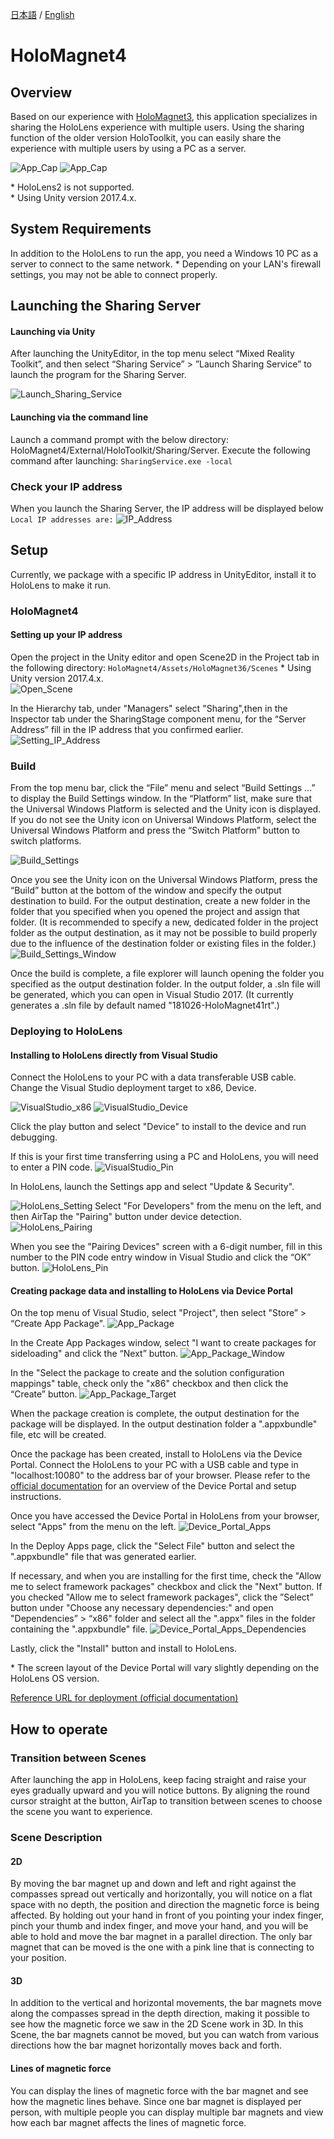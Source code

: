 [日本語](README-JP.md) / [English](README.md)

# HoloMagnet4

## Overview

Based on our experience with [HoloMagnet3](https://github.com/feel-physics/HoloMagnet3), this application specializes in sharing the HoloLens experience with multiple users.
Using the sharing function of the older version HoloToolkit, you can easily share the experience with multiple users by using a PC as a server.

![App_Cap](https://user-images.githubusercontent.com/14026964/90363866-5c869580-e09e-11ea-9d55-b729ef38f568.png)
![App_Cap](https://user-images.githubusercontent.com/14026964/90363870-5e505900-e09e-11ea-9359-f9fe283a3c90.png)

\* HoloLens2 is not supported.  
\* Using Unity version 2017.4.x.  

## System Requirements

In addition to the HoloLens to run the app, you need a Windows 10 PC as a server to connect to the same network.
\*  Depending on your LAN's firewall settings, you may not be able to connect properly.

## Launching the Sharing Server

#### Launching via Unity

After launching the UnityEditor, in the top menu select “Mixed Reality Toolkit”, and then select “Sharing Service” > ”Launch Sharing Service” to launch the program for the Sharing Server.

![Launch_Sharing_Service](https://user-images.githubusercontent.com/14026964/90336462-04f11700-e017-11ea-8b19-33a81efb7740.png)

#### Launching via the command line

Launch a command prompt with the below directory: HoloMagnet4/External/HoloToolkit/Sharing/Server.
Execute the following command after launching:
```SharingService.exe -local```

### Check your IP address

When you launch the Sharing Server, the IP address will be displayed below 
```Local IP addresses are:```
![IP_Address](https://user-images.githubusercontent.com/14026964/90336465-06224400-e017-11ea-8777-6c56318bda34.png)

## Setup

Currently, we package with a specific IP address in UnityEditor, install it to HoloLens to make it run.  

### HoloMagnet4

#### Setting up your IP address

Open the project in the Unity editor and open Scene2D in the Project tab in the following directory:
```HoloMagnet4/Assets/HoloMagnet36/Scenes```
\* Using Unity version 2017.4.x.  
![Open_Scene](https://user-images.githubusercontent.com/14026964/90336466-06224400-e017-11ea-96d2-b7479efea62c.png)

In the Hierarchy tab, under "Managers" select "Sharing",then in the Inspector tab under the SharingStage component menu, for the “Server Address” fill in the IP address that you confirmed earlier.
![Setting_IP_Address](https://user-images.githubusercontent.com/14026964/90336467-06bada80-e017-11ea-944f-0da1bb2e19aa.png)

### Build

From the top menu bar, click the “File” menu and select “Build Settings ...” to display the Build Settings window.
 In the “Platform” list, make sure that the Universal Windows Platform is selected and the Unity icon is displayed.
 If you do not see the Unity icon on Universal Windows Platform, select the Universal Windows Platform and press the “Switch Platform” button to switch platforms.

![Build_Settings](https://user-images.githubusercontent.com/14026964/90336468-07537100-e017-11ea-84f2-f908b442bc3a.png)

Once you see the Unity icon on the Universal Windows Platform, press the “Build” button at the bottom of the window and specify the output destination to build.
 For the output destination, create a new folder in the folder that you specified when you opened the project and assign that folder.
(It is recommended to specify a new, dedicated folder in the project folder as the output destination, as it may not be possible to build properly due to the influence of the destination folder or existing files in the folder.)
![Build_Settings_Window](https://user-images.githubusercontent.com/14026964/90336469-07537100-e017-11ea-9337-29ddcc5abf70.png)

Once the build is complete, a file explorer will launch opening the folder you specified as the output destination folder.
 In the output folder, a .sln file will be generated, which you can open in Visual Studio 2017.
(It currently generates a .sln file by default named "181026-HoloMagnet41rt".)

### Deploying to HoloLens

#### Installing to HoloLens directly from Visual Studio

Connect the HoloLens to your PC with a data transferable USB cable.
Change the Visual Studio deployment target to x86, Device.

![VisualStudio_x86](https://user-images.githubusercontent.com/14026964/90338515-17724d00-e025-11ea-8121-4a322dbcd14b.png)
![VisualStudio_Device](https://user-images.githubusercontent.com/14026964/90338516-17724d00-e025-11ea-9b3f-1832a34251e8.png)

Click the play button and select "Device" to install to the device and run debugging. 

If this is your first time transferring using a PC and HoloLens, you will need to enter a PIN code.
![VisualStudio_Pin](https://user-images.githubusercontent.com/14026964/90338519-180ae380-e025-11ea-9093-e95e8c8f9916.png)

In HoloLens, launch the Settings app and select "Update & Security".

![HoloLens_Setting](https://user-images.githubusercontent.com/14026964/90338510-15a88980-e025-11ea-8370-d952b300c2c9.jpg)
Select "For Developers" from the menu on the left, and then AirTap the "Pairing" button under device detection.
![HoloLens_Pairing](https://user-images.githubusercontent.com/14026964/90338513-16d9b680-e025-11ea-94bc-0219b353a819.jpg)

When you see the "Pairing Devices" screen with a 6-digit number, fill in this number to the PIN code entry window in Visual Studio and click the “OK” button.
![HoloLens_Pin](https://user-images.githubusercontent.com/14026964/90338623-e5151f80-e025-11ea-95fc-ec719aa0125d.jpg)

#### Creating package data and installing to HoloLens via Device Portal

On the top menu of Visual Studio, select "Project", then select "Store” > “Create App Package".
![App_Package](https://user-images.githubusercontent.com/14026964/90338520-18a37a00-e025-11ea-82a7-81679fff8d42.png)

In the Create App Packages window, select "I want to create packages for sideloading" and click the “Next” button.
![App_Package_Window](https://user-images.githubusercontent.com/14026964/90338521-193c1080-e025-11ea-927d-f88b20e8f30f.png)

In the "Select the package to create and the solution configuration mappings" table, check only the "x86" checkbox and then click the “Create” button.
![App_Package_Target](https://user-images.githubusercontent.com/14026964/90338522-193c1080-e025-11ea-8a20-c7fc311bb65c.png)

When the package creation is complete, the output destination for the package will be displayed.
 In the output destination folder a ".appxbundle" file, etc will be created. 

Once the package has been created, install to HoloLens via the Device Portal.
Connect the HoloLens to your PC with a USB cable and type in "localhost:10080" to the address bar of your browser. 
Please refer to the [official documentation](https://docs.microsoft.com/ja-jp/windows/mixed-reality/using-the-windows-device-portal) for an overview of the Device Portal and setup instructions.

Once you have accessed the Device Portal in HoloLens from your browser, select "Apps" from the menu on the left.
![Device_Portal_Apps](https://user-images.githubusercontent.com/14026964/90345540-64bde100-e05c-11ea-9175-ee0d141f99ad.png)

In the Deploy Apps page, click the "Select File" button and select the ".appxbundle" file that was generated earlier.

If necessary, and when you are installing for the first time, check the "Allow me to select framework packages" checkbox and click the "Next" button. If you checked "Allow me to select framework packages", click the ”Select” button under "Choose any necessary dependencies:" and open "Dependencies” > “x86" folder and select all the ".appx" files in the folder containing the ".appxbundle" file.
![Device_Portal_Apps_Dependencies](https://user-images.githubusercontent.com/14026964/90345542-65ef0e00-e05c-11ea-97cb-872c457e6d64.png)

Lastly, click the "Install" button and install to HoloLens.

\* The screen layout of the Device Portal will vary slightly depending on the HoloLens OS version.

[Reference URL for deployment (official documentation)](https://docs.microsoft.com/ja-jp/windows/mixed-reality/using-visual-studio)

## How to operate

### Transition between Scenes

After launching the app in HoloLens, keep facing straight and raise your eyes gradually upward and you will notice buttons.
By aligning the round cursor straight at the button, AirTap to transition between scenes to choose the scene you want to experience.

### Scene Description

#### 2D

By moving the bar magnet up and down and left and right against the compasses spread out vertically and horizontally, you will notice on a flat space with no depth, the position and direction the magnetic force is being affected.
By holding out your hand in front of you pointing your index finger, pinch your thumb and index finger, and move your hand, and you will be able to hold and move the bar magnet in a parallel direction.
The only bar magnet that can be moved is the one with a pink line that is connecting to your position.

#### 3D

In addition to the vertical and horizontal movements, the bar magnets move along the compasses spread in the depth direction, making it possible to see how the magnetic force we saw in the 2D Scene work in 3D.
In this Scene, the bar magnets cannot be moved, but you can watch from various directions how the bar magnet horizontally moves back and forth.

#### Lines of magnetic force

You can display the lines of magnetic force with the bar magnet and see how the magnetic lines behave.
 Since one bar magnet is displayed per person, with multiple people you can display multiple bar magnets and view how each bar magnet affects the lines of magnetic force.
